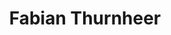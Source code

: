 ---
title: "Fabian Thurnheer"
draft: false
type: about-us
# post image
image: "/images/ins/about-us/fabian-thurnheer.jpg"
# This is the meta description used by search engines (see https://moz.com/learn/seo/meta-description)
# Recommended length: 50–160 characters (Google truncates snippets to ~155–160 characters)
description: "Network Engineer at INS Institute for Networked Solutions in eastern Switzerland."
# weight determines the order in which the team members are listed in the about us page
weight: 3
email: "fabian.thurnheer@ost.ch"
function: 
  - "Network Engineer"
academicTitle: "BSc. FHO in Computer Science"
certifications:
tags:
  - "nodejs"
  - "typescript"
  - "react"
  - "python"
  - "docker"
---